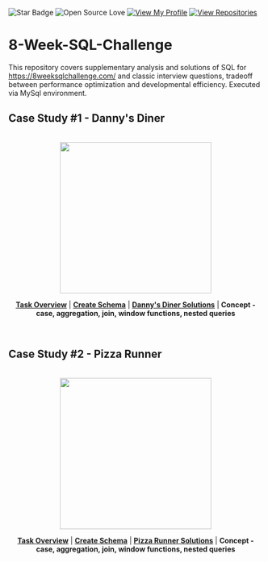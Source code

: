 ![Star Badge](https://img.shields.io/static/v1?label=%F0%9F%8C%9F&message=If%20Useful&style=style=flat&color=BC4E99)
![Open Source Love](https://badges.frapsoft.com/os/v1/open-source.svg?v=103)
[![View My Profile](https://img.shields.io/badge/View-My_Profile-green?logo=GitHub)](https://github.com/abhay-jindal)
[![View Repositories](https://img.shields.io/badge/View-My_Repositories-blue?logo=GitHub)](https://github.com/abhay-jindal?tab=repositories)

# 8-Week-SQL-Challenge
This repository covers supplementary analysis and solutions of SQL for https://8weeksqlchallenge.com/ and classic interview questions, tradeoff between performance optimization and developmental efficiency. Executed via MySql environment.

## Case Study #1 - Danny's Diner
<p align="center">  
	<br>
     <img height=300 src="https://8weeksqlchallenge.com/images/case-study-designs/1.png"> 
	<br>
</p>

<p align="center"> 
	<b><a href="https://8weeksqlchallenge.com/case-study-1/">Task Overview</a></b>
	|
	<b><a href="https://github.com/abhay-jindal/8-Week-SQL-Challenge/blob/main/Case%20Study%20%231%20-%20Danny's%20Diner/Diner%20Schema.sql">Create Schema</a></b>
	| 
	<b><a href="https://github.com/abhay-jindal/8-Week-SQL-Challenge/blob/main/Case%20Study%20%231%20-%20Danny's%20Diner/Diner%20Solutions.sql">Danny's Diner Solutions</a></b>
	| 
	<b>Concept - case, aggregation, join, window functions, nested queries</b>
</p>

<br>

## Case Study #2 - Pizza Runner
<p align="center">  
	<br>
     <img height=300 src="https://8weeksqlchallenge.com/images/case-study-designs/2.png"> 
	<br>
</p>

<p align="center"> 
	<b><a href="https://8weeksqlchallenge.com/case-study-2/">Task Overview</a></b>
	|
	<b><a href="https://github.com/abhay-jindal/8-Week-SQL-Challenge/blob/main/Case%20Study%20%232%20-%20Pizza%20Runner/Runner%20Schema.sql">Create Schema</a></b>
	| 
	<b><a href="https://github.com/abhay-jindal/8-Week-SQL-Challenge/blob/main/Case%20Study%20%232%20-%20Pizza%20Runner/Runner%20Solutions.sql">Pizza Runner Solutions</a></b>
	| 
	<b>Concept - case, aggregation, join, window functions, nested queries</a></b>
</p>
